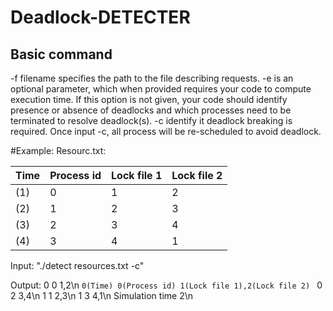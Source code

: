 # Deadlock-DETECTER

## Basic command
-f filename specifies the path to the file describing requests.
-e is an optional parameter, which when provided requires your code to compute execution time. If this
option is not given, your code should identify presence or absence of deadlocks and which processes
need to be terminated to resolve deadlock(s).
-c identify it deadlock breaking is required. Once input -c, all process will be re-scheduled to avoid deadlock.

#Example:
Resourc.txt:

Time| Process id | Lock file 1| Lock file 2 |
--- | --- | --- | --- |
(1) |      0     |      1     |       2     | 
(2) |      1     |      2     |       3     |
(3) |      2     |      3     |       4     |
(4) |      3     |      4     |       1     |


Input: "./detect resources.txt -c"

Output: 
0 0 1,2\n  `0(Time) 0(Process id) 1(Lock file 1),2(Lock file 2) ` 
0 2 3,4\n
1 1 2,3\n
1 3 4,1\n
Simulation time 2\n
